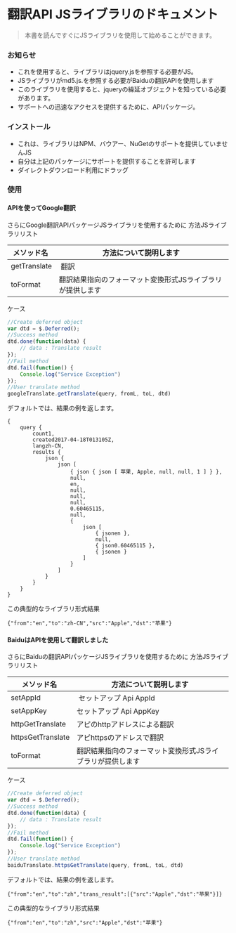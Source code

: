# 翻訳API JSライブラリのドキュメント
> 本書を読んですぐにJSライブラリを使用して始めることができます。
### お知らせ
* これを使用すると、ライブラリはjquery.jsを参照する必要がJS。
* JSライブラリがmd5.js.を参照する必要がBaiduの翻訳APIを使用します
* このライブラリを使用すると、jqueryの繰延オブジェクトを知っている必要があります。
* サポートへの迅速なアクセスを提供するために、APIパッケージ。
### インストール
* これは、ライブラリはNPM、バウアー、NuGetのサポートを提供していませんJS
* 自分は上記のパッケージにサポートを提供することを許可します
* ダイレクトダウンロード利用にドラッグ
### 使用
#### APIを使ってGoogle翻訳
さらにGoogle翻訳APIパッケージJSライブラリを使用するために
方法JSライブラリリスト

| メソッド名  | 方法について説明します  |
| ------------ | ------------ |
| getTranslate  |  翻訳  |
| toFormat  | 翻訳結果指向のフォーマット変換形式JSライブラリが提供します |

ケース
```javascript
//Create deferred object
var dtd = $.Deferred();
//Success method
dtd.done(function(data) {
	// data : Translate result
});
//Fail method
dtd.fail(function() {
	Console.log("Service Exception")
});
//User translate method
googleTranslate.getTranslate(query, fromL, toL, dtd)
```
デフォルトでは、結果の例を返します。
```
{
    query {
        count1,
        created2017-04-18T013105Z,
        langzh-CN,
        results {
            json {
                json [
                    { json { json [ 苹果, Apple, null, null, 1 ] } },
                    null,
                    en,
                    null,
                    null,
                    null,
                    0.60465115,
                    null,
                    {
                        json [
                            { jsonen },
                            null,
                            { json0.60465115 },
                            { jsonen }
                        ]
                    }
                ]
            }
        }
    }
}
```
この典型的なライブラリ形式結果
```
{"from":"en","to":"zh-CN","src":"Apple","dst":"苹果"}
```
#### BaiduはAPIを使用して翻訳しました
さらにBaiduの翻訳APIパッケージJSライブラリを使用するために
方法JSライブラリリスト

| メソッド名  | 方法について説明します  |
| ------------ | ------------ |
| setAppId  |  セットアップ Api AppId  |
| setAppKey  | セットアップ Api AppKey |
| httpGetTranslate | アピのhttpアドレスによる翻訳 |
| httpsGetTranslate |アピhttpsのアドレスで翻訳 |
| toFormat  | 翻訳結果指向のフォーマット変換形式JSライブラリが提供します |

ケース
```javascript
//Create deferred object
var dtd = $.Deferred();
//Success method
dtd.done(function(data) {
	// data : Translate result
});
//Fail method
dtd.fail(function() {
	Console.log("Service Exception")
});
//User translate method
baiduTranslate.httpsGetTranslate(query, fromL, toL, dtd)
```
デフォルトでは、結果の例を返します。
```
{"from":"en","to":"zh","trans_result":[{"src":"Apple","dst":"苹果"}]}
```
この典型的なライブラリ形式結果
```
{"from":"en","to":"zh","src":"Apple","dst":"苹果"}
```
